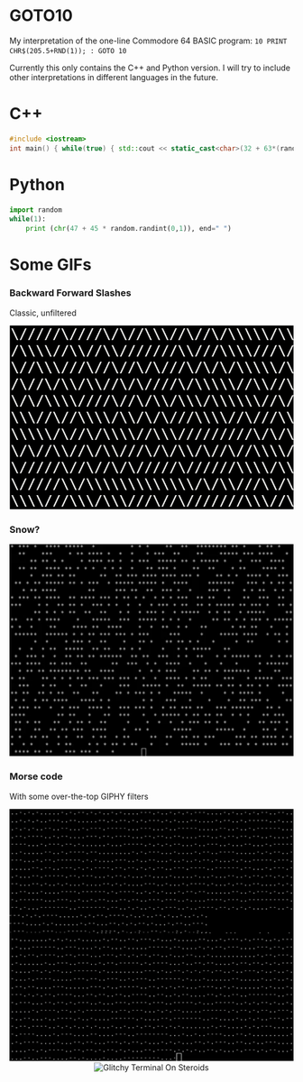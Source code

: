 # GOTO10

My interpretation of the one-line Commodore 64 BASIC program: `10 PRINT CHR$(205.5+RND(1)); : GOTO 10`

Currently this only contains the C++ and Python version. I will try to include other interpretations in different languages in the future.

# C++

``` cpp
#include <iostream> 
int main() { while(true) { std::cout << static_cast<char>(32 + 63*(rand()%2)); } }
```
# Python

```python
import random
while(1):
	print (chr(47 + 45 * random.randint(0,1)), end=" ")
```

# Some GIFs

### Backward Forward Slashes

Classic, unfiltered

<p align="center">
  <img src="./gifs/maze.png" alt="Glitchy Terminal On Steroids" width="550"/>
</p>

### Snow?

<p align="center">
  <img src="./gifs/snow.gif" alt="Glitchy Terminal On Steroids" width="550"/>
</p>

### Morse code

With some over-the-top GIPHY filters

<p align="center">
	<img src="./gifs/morseCode.gif" alt="Glitchy Morse Code" width="550"/>
	<img src="./gifs/terminalOnSteroids.gif" alt="Glitchy Terminal On Steroids" width="550"/>
</p>
